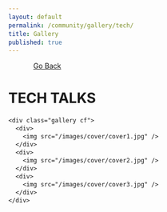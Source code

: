 ```yaml
---
layout: default
permalink: /community/gallery/tech/
title: Gallery
published: true
---
```


<div class='content-wrap'>
  <a style="margin-left:50px" href="{{ site.baseurl }}/community/gallery/">Go Back</a>

  <div class="gEvents">
    <h1> TECH TALKS</h1>

    <div class="gallery cf">
      <div>
        <img src="/images/cover/cover1.jpg" />
      </div>
      <div>
        <img src="/images/cover/cover2.jpg" />
      </div>
      <div>
        <img src="/images/cover/cover3.jpg" />
      </div>
    </div>
  </div>
</div>

<script src="{{ site.baseurl }}/js/gallery.js"></script>